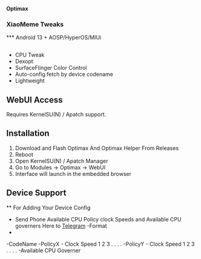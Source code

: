#### Optimax
### XiaoMeme Tweaks
*** Android 13 + AOSP/HyperOS/MIUi

##

- CPU Tweak
- Dexopt
- SurfaceFlinger Color Control 
- Auto-config fetch by device codename
- Lightweight

## WebUI Access

Requires KernelSU(N) / Apatch support.

## Installation
1. Download and Flash Optimax And Optimax Helper From Releases
2. Reboot 
3. Open KernelSU(N) / Apatch Manager
4. Go to Modules → Optimax → WebUI
5. Interface will launch in the embedded browser

## Device Support
** For Adding Your Device Config
- Send Phone Available CPU Policy clock Speeds and Available CPU governers Here to [Telegram](https://t.me/+UceVylCgLSoyMmNl)
-Format
-
-CodeName
-PolicyX - Clock Speed 1 2 3 . . . . 
-PolicyY - Clock Speed 1 2 3 . . . . 
-Available CPU Governer 



